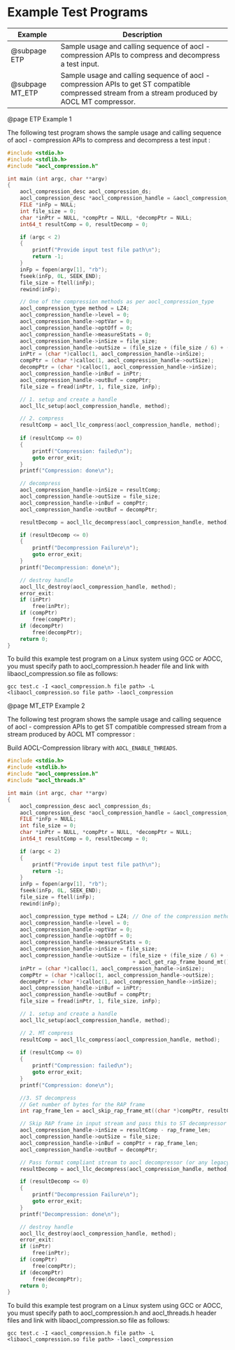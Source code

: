 Example Test Programs
=====================

| Example            | Description |
| ------------------ | ----------- |
| @subpage ETP       | Sample usage and calling sequence of aocl - compression APIs to compress and decompress a test input. |
| @subpage MT_ETP    | Sample usage and calling sequence of aocl - compression APIs to get ST compatible compressed stream from a stream produced by AOCL MT compressor. |



@page ETP Example 1

The following test program shows the sample usage and calling sequence of aocl - compression APIs to compress and decompress a test input :

```C
#include <stdio.h> 
#include <stdlib.h>
#include "aocl_compression.h"

int main (int argc, char **argv)
{
    aocl_compression_desc aocl_compression_ds;
    aocl_compression_desc *aocl_compression_handle = &aocl_compression_ds;
    FILE *inFp = NULL;
    int file_size = 0;
    char *inPtr = NULL, *compPtr = NULL, *decompPtr = NULL;
    int64_t resultComp = 0, resultDecomp = 0;

    if (argc < 2)
    {
        printf("Provide input test file path\n");
        return -1;
    }
    inFp = fopen(argv[1], "rb");
    fseek(inFp, 0L, SEEK_END);
    file_size = ftell(inFp);
    rewind(inFp);

    // One of the compression methods as per aocl_compression_type
    aocl_compression_type method = LZ4;
    aocl_compression_handle->level = 0;
    aocl_compression_handle->optVar = 0;
    aocl_compression_handle->optOff = 0;
    aocl_compression_handle->measureStats = 0;
    aocl_compression_handle->inSize = file_size;
    aocl_compression_handle->outSize = (file_size + (file_size / 6) + (16 * 1024));
    inPtr = (char *)calloc(1, aocl_compression_handle->inSize);
    compPtr = (char *)calloc(1, aocl_compression_handle->outSize);
    decompPtr = (char *)calloc(1, aocl_compression_handle->inSize);
    aocl_compression_handle->inBuf = inPtr;
    aocl_compression_handle->outBuf = compPtr;
    file_size = fread(inPtr, 1, file_size, inFp);

    // 1. setup and create a handle
    aocl_llc_setup(aocl_compression_handle, method);

    // 2. compress
    resultComp = aocl_llc_compress(aocl_compression_handle, method);
    
    if (resultComp <= 0)
    {
        printf("Compression: failed\n");
        goto error_exit;
    }
    printf("Compression: done\n");

    // decompress
    aocl_compression_handle->inSize = resultComp;
    aocl_compression_handle->outSize = file_size;
    aocl_compression_handle->inBuf = compPtr;
    aocl_compression_handle->outBuf = decompPtr;

    resultDecomp = aocl_llc_decompress(aocl_compression_handle, method);

    if (resultDecomp <= 0)
    {
        printf("Decompression Failure\n");
        goto error_exit;
    }
    printf("Decompression: done\n");

    // destroy handle
    aocl_llc_destroy(aocl_compression_handle, method);
    error_exit:
    if (inPtr)
        free(inPtr);
    if (compPtr)
        free(compPtr);
    if (decompPtr)
        free(decompPtr);
    return 0;
}

```

To build this example test program on a Linux system using GCC or AOCC, you must specify
path to aocl_compression.h header file and link with libaocl_compression.so file as follows:

`gcc test.c -I <aocl_compression.h file path> -L <libaocl_compression.so file path> -laocl_compression`

@page MT_ETP Example 2

The following test program shows the sample usage and calling sequence of aocl - compression APIs to get ST compatible compressed stream from a stream produced by AOCL MT compressor :

Build AOCL-Compression library with `AOCL_ENABLE_THREADS`.

```C
#include <stdio.h> 
#include <stdlib.h>
#include "aocl_compression.h"
#include "aocl_threads.h"

int main (int argc, char **argv)
{
    aocl_compression_desc aocl_compression_ds;
    aocl_compression_desc *aocl_compression_handle = &aocl_compression_ds;
    FILE *inFp = NULL;
    int file_size = 0;
    char *inPtr = NULL, *compPtr = NULL, *decompPtr = NULL;
    int64_t resultComp = 0, resultDecomp = 0;

    if (argc < 2)
    {
        printf("Provide input test file path\n");
        return -1;
    }
    inFp = fopen(argv[1], "rb");
    fseek(inFp, 0L, SEEK_END);
    file_size = ftell(inFp);
    rewind(inFp);

    aocl_compression_type method = LZ4; // One of the compression methods as per aocl_compression_type
    aocl_compression_handle->level = 0;
    aocl_compression_handle->optVar = 0;
    aocl_compression_handle->optOff = 0;
    aocl_compression_handle->measureStats = 0;
    aocl_compression_handle->inSize = file_size;
    aocl_compression_handle->outSize = (file_size + (file_size / 6) + (16 * 1024)) /* LZ4 ST compress bound */ 
                                        + aocl_get_rap_frame_bound_mt() /* upper bound of RAP frame bytes */;
    inPtr = (char *)calloc(1, aocl_compression_handle->inSize);
    compPtr = (char *)calloc(1, aocl_compression_handle->outSize);
    decompPtr = (char *)calloc(1, aocl_compression_handle->inSize);
    aocl_compression_handle->inBuf = inPtr;
    aocl_compression_handle->outBuf = compPtr;
    file_size = fread(inPtr, 1, file_size, inFp);

    // 1. setup and create a handle
    aocl_llc_setup(aocl_compression_handle, method);

    // 2. MT compress
    resultComp = aocl_llc_compress(aocl_compression_handle, method);
    
    if (resultComp <= 0)
    {
        printf("Compression: failed\n");
        goto error_exit;
    }
    printf("Compression: done\n");

    //3. ST decompress
    // Get number of bytes for the RAP frame
    int rap_frame_len = aocl_skip_rap_frame_mt((char *)compPtr, resultComp);

    // Skip RAP frame in input stream and pass this to ST decompressor
    aocl_compression_handle->inSize = resultComp - rap_frame_len;
    aocl_compression_handle->outSize = file_size;
    aocl_compression_handle->inBuf = compPtr + rap_frame_len;
    aocl_compression_handle->outBuf = decompPtr;

    // Pass format compliant stream to aocl decompressor (or any legacy ST decompressor)
    resultDecomp = aocl_llc_decompress(aocl_compression_handle, method);

    if (resultDecomp <= 0)
    {
        printf("Decompression Failure\n");
        goto error_exit;
    }
    printf("Decompression: done\n");

    // destroy handle
    aocl_llc_destroy(aocl_compression_handle, method);
    error_exit:
    if (inPtr)
        free(inPtr);
    if (compPtr)
        free(compPtr);
    if (decompPtr)
        free(decompPtr);
    return 0;
}

```

To build this example test program on a Linux system using GCC or AOCC, 
you must specify path to aocl_compression.h and aocl_threads.h header files
and link with libaocl_compression.so file as follows:

`gcc test.c -I <aocl_compression.h file path> -L <libaocl_compression.so file path> -laocl_compression`
